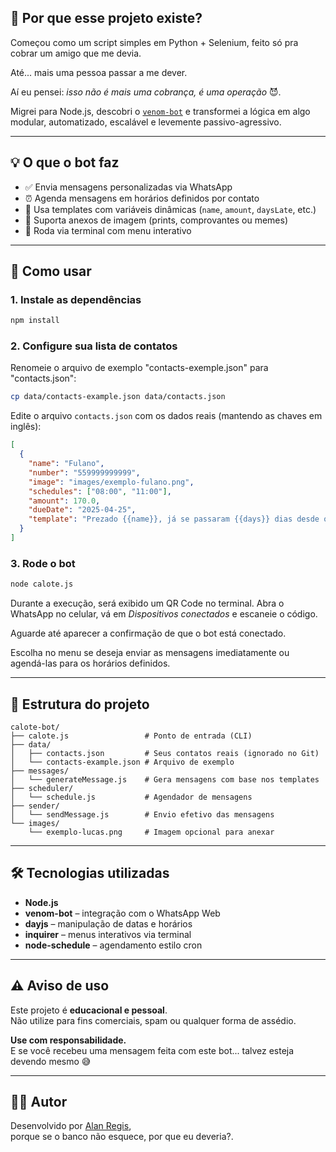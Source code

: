 

## 🧠 Por que esse projeto existe?

Começou como um script simples em Python + Selenium, feito só pra cobrar um amigo que me devia.

Até... mais uma pessoa passar a me dever.

Aí eu pensei: *isso não é mais uma cobrança, é uma operação* 😈.

Migrei para Node.js, descobri o [`venom-bot`](https://github.com/orkestral/venom) e transformei a lógica em algo modular, automatizado, escalável e levemente passivo-agressivo.

---

## 💡 O que o bot faz

- ✅ Envia mensagens personalizadas via WhatsApp
- ⏰ Agenda mensagens em horários definidos por contato
- 🧠 Usa templates com variáveis dinâmicas (`name`, `amount`, `daysLate`, etc.)
- 📎 Suporta anexos de imagem (prints, comprovantes ou memes)
- 🧪 Roda via terminal com menu interativo

---

## 🚀 Como usar

### 1. Instale as dependências

```bash
npm install
```

### 2. Configure sua lista de contatos

Renomeie o arquivo de exemplo "contacts-exemple.json" para "contacts.json":

```bash
cp data/contacts-example.json data/contacts.json
```

Edite o arquivo `contacts.json` com os dados reais (mantendo as chaves em inglês):

```json
[
  {
    "name": "Fulano",
    "number": "559999999999",
    "image": "images/exemplo-fulano.png",
    "schedules": ["08:00", "11:00"],
    "amount": 170.0,
    "dueDate": "2025-04-25",
    "template": "Prezado {{name}}, já se passaram {{days}} dias desde o combinado. Valor pendente: R${{amount}}."
  }
]
```

### 3. Rode o bot

```bash
node calote.js
```

Durante a execução, será exibido um QR Code no terminal.
Abra o WhatsApp no celular, vá em *Dispositivos conectados* e escaneie o código.

Aguarde até aparecer a confirmação de que o bot está conectado.

Escolha no menu se deseja enviar as mensagens imediatamente ou agendá-las para os horários definidos.

---


## 📁 Estrutura do projeto

```
calote-bot/
├── calote.js                 # Ponto de entrada (CLI)
├── data/
│   ├── contacts.json         # Seus contatos reais (ignorado no Git)
│   └── contacts-example.json # Arquivo de exemplo
├── messages/
│   └── generateMessage.js    # Gera mensagens com base nos templates
├── scheduler/
│   └── schedule.js           # Agendador de mensagens
├── sender/
│   └── sendMessage.js        # Envio efetivo das mensagens
└── images/
    └── exemplo-lucas.png     # Imagem opcional para anexar
```

---

## 🛠 Tecnologias utilizadas

- **Node.js**
- **venom-bot** – integração com o WhatsApp Web
- **dayjs** – manipulação de datas e horários
- **inquirer** – menus interativos via terminal
- **node-schedule** – agendamento estilo cron

---

## ⚠️ Aviso de uso

Este projeto é **educacional e pessoal**.  
Não utilize para fins comerciais, spam ou qualquer forma de assédio.

**Use com responsabilidade.**  
E se você recebeu uma mensagem feita com este bot... talvez esteja devendo mesmo 😅

---

## 👨‍💻 Autor

Desenvolvido por [Alan Regis](https://github.com/Alanlan21),  
porque se o banco não esquece, por que eu deveria?.
